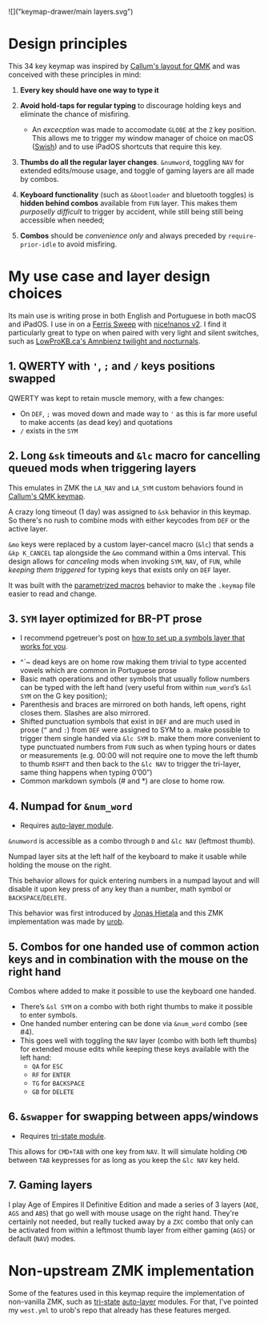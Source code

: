 ![]("keymap-drawer/main layers.svg")

# Design principles

This 34 key keymap was inspired by [Callum's layout for QMK](https://github.com/qmk/qmk_firmware/blob/master/users/callum/readme.md) and was conceived with these principles in mind:

01. **Every key should have one way to type it**
02. **Avoid hold-taps for regular typing** to discourage holding keys and eliminate the chance of misfiring. 
	- An *excecption* was made to accomodate `GLOBE` at the `Z` key position. This allows me to trigger my window manager of choice on macOS ([Swish](https://highlyopinionated.co/swish/)) and to use iPadOS shortcuts that require this key.
    
03. **Thumbs do all the regular layer changes**. `&numword`, toggling `NAV` for extended edits/mouse usage, and toggle of gaming layers are all made by combos.

04. **Keyboard functionality** (such as `&bootloader` and bluetooth toggles) is **hidden behind combos** available from `FUN` layer. This makes them *purposelly difficult* to trigger by accident, while still being still being accessible when needed;

05. **Combos** should be *convenience only* and always preceded by `require-prior-idle` to avoid misfiring.

# My use case and layer design choices
 
Its main use is writing prose in both English and Portuguese in both macOS and iPadOS. I use in on a [Ferris Sweep](https://github.com/davidphilipbarr/Sweep) with [nice!nanos v2](https://nicekeyboards.com/nice-nano/). I find it particularly great to type on when paired with very light and silent switches, such as [LowProKB.ca's Amnbienz twilight and nocturnals](https://lowprokb.ca/products/ambients-silent-choc-switches).

## 1. QWERTY with `'`, `;` and `/` keys positions swapped

QWERTY was kept to retain muscle memory, with a few changes:

- On `DEF`, `;` was moved down and made way to `'` as this is far more useful to make accents (as dead key) and quotations
- `/` exists in the `SYM`

## 2. Long `&sk` timeouts and `&lc` macro for cancelling queued mods when triggering layers

This emulates in ZMK the `LA_NAV` and `LA_SYM` custom behaviors found in [Callum's QMK keymap](https://github.com/qmk/qmk_firmware/blob/master/users/callum/readme.md).

A crazy long timeout (1 day) was assigned to `&sk` behavior in this keymap. So there's no rush to combine mods with either keycodes from `DEF` or the active layer.

`&mo` keys were replaced by a custom layer-cancel macro (`&lc`) that sends a `&kp K_CANCEL` tap alongside the `&mo` command within a 0ms interval. This design allows for _canceling_ mods when invoking `SYM`, `NAV`, of `FUN`, while _keeping them triggered_ for typing keys that exists only on `DEF` layer.

It was built with the [parametrized macros](https://zmk.dev/docs/behaviors/macros#parameterized-macros) behavior to make the `.keymap` file easier to read and change.

## 3. `SYM` layer optimized for BR-PT prose

* I recommend pgetreuer’s post on [how to set up a symbols layer that works for you](https://getreuer.info/posts/keyboards/symbol-layer/index.html).

- ^`~ dead keys are on home row making them trivial to type accented vowels which are common in Portuguese prose
- Basic math operations and other symbols that usually follow numbers can be typed with the left hand (very useful from within `num_word`’s `&sl SYM` on the G key position);
- Parenthesis and braces are mirrored on both hands, left opens, right closes them. Slashes are also mirrored.
- Shifted punctuation symbols that exist in `DEF` and are much used in prose (`”` and `:`) from `DEF` were assigned to SYM to 
	a. make possible to trigger them single handed via `&lc SYM` 
	b. make them more convenient to type punctuated numbers from `FUN` such as when typing hours or dates or measurements (e.g. 00:00 will not require one to move the left thumb to thumb `RSHFT` and then back to the `&lc NAV` to trigger the tri-layer, same thing happens when typing 0’00”)
- Common markdown symbols (# and *) are close to home row.

## 4. Numpad for `&num_word`

* Requires [auto-layer module](https://github.com/urob/zmk-auto-layer).

`&numword` is accessible as a combo through `D` and `&lc NAV` (leftmost thumb).

Numpad layer sits at the left half of the keyboard to make it usable while holding the mouse on the right.

This behavior allows for quick entering numbers in a numpad layout and will disable it upon key press of any key than a number, math symbol or `BACKSPACE`/`DELETE`. 

This behavior was first introduced by [Jonas Hietala](https://www.jonashietala.se/blog/2022/09/06/the_current_t-34_keyboard_layout/#numword) and this ZMK implementation was made by [urob](https://github.com/urob/zmk-config#numword).

## 5. Combos for one handed use of common action keys and in combination with the mouse on the right hand

Combos where added to make it possible to use the keyboard one handed.

- There’s `&sl SYM` on a combo with both right thumbs to make it possible to enter symbols.
- One handed number entering can be done via `&num_word` combo (see #4).
- This goes well with toggling the `NAV` layer (combo with both left thumbs) for extended mouse edits while keeping these keys available with the left hand:
	- `QA` for `ESC`
	- `RF` for `ENTER`
	- `TG` for `BACKSPACE`
	- `GB` for `DELETE`

## 6. `&swapper` for swapping between apps/windows

* Requires [tri-state module](https://github.com/urob/zmk-tri-state).

This allows for `CMD+TAB` with one key from `NAV`. It will simulate holding `CMD` between `TAB` keypresses for as long as you keep the `&lc NAV` key held.

## 7. Gaming layers

I play Age of Empires II Definitive Edition and made a series of 3 layers (`AOE`, `AGS` and `ABS`) that go well with mouse usage on the right hand. They're certainly not needed, but really tucked away by a `ZXC` combo that only can be activated from within a leftmost thumb layer from either gaming (`AGS`) or default (`NAV`) modes.

# Non-upstream ZMK implementation

Some of the features used in this keymap require the implementation of non-vanilla ZMK, such as [tri-state](https://github.com/urob/zmk-tri-state) [auto-layer](https://github.com/urob/zmk-auto-layer) modules. For that, I've pointed my `west.yml` to urob's repo that already has these features merged.